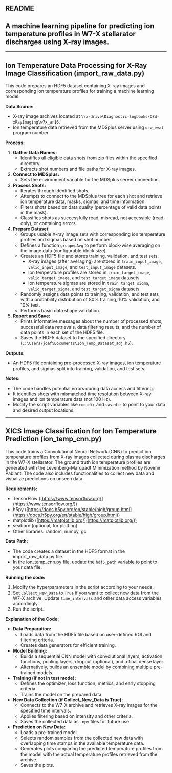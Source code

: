 ## README 
## A machine learning pipeline for predicting ion temperature profiles in W7-X stellarator discharges using X-ray images.

---
## Ion Temperature Data Processing for X-Ray Image Classification (import_raw_data.py)

This code prepares an HDF5 dataset containing X-ray images and corresponding ion temperature profiles for training a machine learning model. 

**Data Source:**

* X-ray image archives located at `\\x-drive\Diagnostic-logbooks\QSW-xRayImaging\w7x_ar16`.
* Ion temperature data retrieved from the MDSplus server using `qsw_eval` program number.

**Process:**

1. **Gather Data Names:**
    * Identifies all eligible data shots from zip files within the specified directory.
    * Extracts shot numbers and file paths for X-ray images.
2. **Connect to MDSplus:**
    * Sets the environment variable for the MDSplus server connection.
3. **Process Shots:**
    * Iterates through identified shots.
    * Attempts to connect to the MDSplus tree for each shot and retrieve ion temperature data, masks, sigmas, and time information.
    * Filters shots based on data quality (percentage of valid data points in the mask).
    * Classifies shots as successfully read, misread, not accessible (read-only), or containing errors.
4. **Prepare Dataset:**
    * Groups usable X-ray image sets with corresponding ion temperature profiles and sigmas based on shot number.
    * Defines a function `groupedAvg` to perform block-wise averaging on the image data (configurable block size).
    * Creates an HDF5 file and stores training, validation, and test sets:
        * X-ray images (after averaging) are stored in `train_input_image`, `valid_input_image`, and `test_input_image` datasets.
        * Ion temperature profiles are stored in `train_target_image`, `valid_target_image`, and `test_target_image` datasets.
        * Ion temperature sigmas are stored in `train_target_sigma`, `valid_target_sigma`, and `test_target_sigma` datasets.
    * Randomly assigns data points to training, validation, and test sets with a probability distribution of 80% training, 10% validation, and 10% test.
    * Performs basic data shape validation.
5. **Report and Save:**
    * Prints informative messages about the number of processed shots, successful data retrievals, data filtering results, and the number of data points in each set of the HDF5 file.
    * Saves the HDF5 dataset to the specified directory (`C:\Users\joaf\Documents\Ion_Temp_Dataset_adj.h5`).

**Outputs:**

* An HDF5 file containing pre-processed X-ray images, ion temperature profiles, and sigmas split into training, validation, and test sets.

**Notes:**

* The code handles potential errors during data access and filtering.
* It identifies shots with mismatched time resolution between X-ray images and ion temperature data (not 100 Hz).
* Modify the script variables like `rootdir` and `savedir` to point to your data and desired output locations.

---

## XICS Image Classification for Ion Temperature Prediction (ion_temp_cnn.py)

This code trains a Convolutional Neural Network (CNN) to predict ion temperature profiles from X-ray images collected during plasma discharges in the W7-X stellarator.
The ground truth ion temperature profiles are generated with the Levenberg-Marquadt Minimization method by Novimir Pablant. 
The code also includes functionalities to collect new data and visualize predictions on unseen data.

**Requirements:**

* TensorFlow ([https://www.tensorflow.org/](https://www.tensorflow.org/))
* h5py ([https://docs.h5py.org/en/stable/high/group.html](https://docs.h5py.org/en/stable/high/group.html))
* matplotlib ([https://matplotlib.org/](https://matplotlib.org/))
* seaborn (optional, for plotting)
* Other libraries: random, numpy, gc

**Data Path:**

* The code creates a dataset in the HDF5 format in the import_raw_data.py file.
* In the ion_temp_cnn.py file, update the `hdf5_path` variable to point to your data file.

**Running the code:**

1. Modify the hyperparameters in the script according to your needs. 
2. Set `Collect_New_Data` to `True` if you want to collect new data from the W7-X archive. Update `time_intervals` and other data access variables accordingly. 
3. Run the script.

**Explanation of the Code:**

* **Data Preparation:**
    * Loads data from the HDF5 file based on user-defined ROI and filtering criteria.
    * Creates data generators for efficient training.
* **Model Building:**
    * Builds a sequential CNN model with convolutional layers, activation functions, pooling layers, dropout (optional), and a final dense layer.
    * Alternatively, builds an ensemble model by combining multiple pre-trained models.
* **Training (if not in test mode):**
    * Defines the optimizer, loss function, metrics, and early stopping criteria.
    * Trains the model on the prepared data.
* **New Data Collection (if Collect_New_Data is True):**
    * Connects to the W7-X archive and retrieves X-ray images for the specified time intervals.
    * Applies filtering based on intensity and other criteria.
    * Saves the collected data as `.npy` files for future use.
* **Prediction on New Data:**
    * Loads a pre-trained model.
    * Selects random samples from the collected new data with overlapping time stamps in the available temperature data.
    * Generates plots comparing the predicted temperature profiles from the model with the actual temperature profiles retrieved from the archive.
    * Saves the plots.

